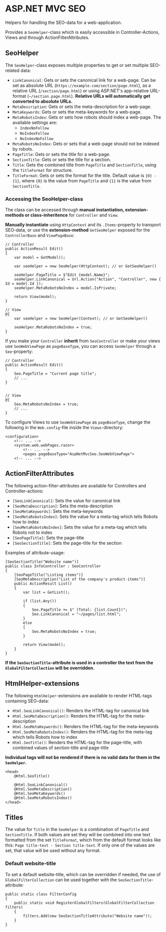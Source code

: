 # ASP.NET MVC SEO

Helpers for handling the SEO-data for a web-application.

Provides a `SeoHelper`-class which is easily accessible in Controller-Actions, Views and through ActionFilterAttributes.

## SeoHelper

The `SeoHelper`-class exposes multiple properties to get or set multiple SEO-related data:

- `LinkCanonical`: Gets or sets the canonical link for a web-page. Can be set as absolute URL (`https://example.com/section/page.html`), 
as a relative URL (`/section/page.html`) or using ASP.NET's app-relative URL-format (`~/section.page.html`).
**Relative URLs will automatically get converted to absolute URLs.**
- `MetaDescription`: Gets or sets the meta-description for a web-page.
- `MetaKeywords`: Gets or sets the meta-keywords for a web-page.
- `MetaRobotsIndex`: Gets or sets how robots should index a web-page. The available settings are:
  - `IndexNoFollow`
  - `NoIndexFollow`
  - `NoIndexNoFollow`
- `MetaRobotsNoIndex`: Gets or sets that a web-page should not be indexed by robots.
- `PageTitle`: Gets or sets the title for a web-page.
- `SectionTitle`: Gets or sets the title for a section.
- `Title`: Gets the combined title from `PageTitle` and `SectionTitle`, using the `TitleFormat` for structure.
- `TitleFormat`: Gets or sets the format for the title. Default value is `{0} - {1}`,
where `{0}` is the value from `PageTitle` and `{1}` is the value from `SectionTitle`.

### Accessing the SeoHelper-class

The class can be accessed through **manual instantiation, extension-methods or class-inheritence** for `Controller` and `View`.

**Manually instantiate** using `HttpContext` and its `.Items`-property to transport SEO-data,
or use the **extension-method** `GetSeoHelper` exposed for the `ControllerBase` and `ViewPageBase`:

```
// Controller
public ActionResult Edit()
{
    var model = GetModel();

    var seoHelper = new SeoHelper(HttpContext); // or GetSeoHelper()
    
    seoHelper.PageTitle = $"Edit {model.Name}";
    seoHelper.LinkCanonical = Url.Action("Action", "Controller", new { Id = model.Id });
    seoHelper.MetaRobotsNoIndex = model.IsPrivate;
    
    return View(model);
}
```

```
// View
@{
    var seoHelper = new SeoHelper(Context); // or GetSeoHelper()

    seoHelper.MetaRobotsNoIndex = true;
}
```

If you make your `Controller` **inherit** from `SeoController` or make your views use `SeoWebViewPage` as `pageBaseType`,
you can access `SeoHelper` through a `Seo`-property:

```
// Controller
public ActionResult Edit()
{
    Seo.PageTitle = "Current page title";
    // ...
}
```

```

// View
@{
    Seo.MetaRobotsNoIndex = true;
    // ...
}
```

To configure Views to use `SeoWebViewPage` as `pageBaseType`, change the following in the `Web.config`-file
inside the `Views`-directory:

```
<configuration>
    <!-- ... -->
    <system.web.webPages.razor>
        <!-- ... -->
        <pages pageBaseType="AspNetMvcSeo.SeoWebViewPage">
    <!-- ... -->
```

## ActionFilterAttributes

The following action-filter-attributes are available for Controllers and Controller-actions:

- `[SeoLinkCanonical]`: Sets the value for canonical link
- `[SeoMetaDescription]`: Sets the meta-description
- `[SeoMetaKeywords]`: Sets the meta-keywords
- `[SeoMetaRobotsIndex]`: Sets the value for a meta-tag which tells Robots how to index
- `[SeoMetaRobotsNoIndex]`: Sets the value for a meta-tag which tells Robots not to index
- `[SeoPageTitle]`: Sets the page-title
- `[SeoSectionTitle]`: Sets the page-title for the section

Examples of attribute-usage:

```
[SeoSectionTitle("Website name")]
public class InfoController : SeoController
{
    [SeoPageTitle("Listing items")]
    [SeoMetaDescription("List of the company's product-items")]
    public ActionResult List()
    {
        var list = GetList();
        
        if (list.Any())
        {
            Seo.PageTitle += $" (Total: {list.Count})";
            Seo.LinkCanonical = "~/pages/list.html";
        }
        else
        {
            Seo.MetaRobotsNoIndex = true;
        }

        return View(model);
    }
}
```

**If the `SeoSectionTitle`-attribute is used in a controller the text from the `GlobalFilterCollection` will be overridden.**

## HtmlHelper-extensions

The following `HtmlHelper`-extensions are available to render HTML-tags containing SEO-data:

- `Html.SeoLinkCanonical()`: Renders the HTML-tag for canonical link
- `Html.SeoMetaDescription()`: Renders the HTML-tag for the meta-description
- `Html.SeoMetaKeywords()`: Renders the HTML-tag for the meta-keywords
- `Html.SeoMetaRobotsIndex()`: Renders the HTML-tag for the meta-tag which tells Robots how to index
- `Html.SeoTitle()`: Renders the HTML-tag for the page-title, with combined values of section-title and page-title

**Individual tags will not be rendered if there is no valid data for them in the `SeoHelper`.**

```
<head>
    @Html.SeoTitle()
    
    @Html.SeoLinkCanonical()
    @Html.SeoMetaDescription()
    @Html.SeoMetaKeywords()
    @Html.SeoMetaRobotsIndex()
</head>
```

## Titles

The value for `Title` in the `SeoHelper` is a combination of `PageTitle` and `SectionTitle`. If both values are set they will be combined into one text
formatted from the set `TitleFormat`, which from the default format looks like this: `Page title-text - Section title-text`.
If only one of the values are set, that value will be used without any format.

### Default website-title

To set a default website-title, which can be overridden if needed, the use of `GlobalFilterCollection` can be used together with the `SeoSectionTitle`-attribute:

```
public static class FilterConfig
{
    public static void RegisterGlobalFilters(GlobalFilterCollection filters)
    {
        filters.Add(new SeoSectionTitleAttribute("Website name"));
    }
}
```